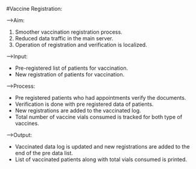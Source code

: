 #Vaccine Registration:

-->Aim: 

 1. Smoother vaccination registration process.
 2. Reduced data traffic in the main server.
 3. Operation of registration and verification is localized.

-->Input:
* Pre-registered list of patients for vaccination.
* New registration of patients for vaccination.

-->Process:
* Pre registered patients who had appointments verify the documents.
* Verification is done with pre registered data of patients.
* New registrations are added to the vaccinated log.
* Total number of vaccine vials consumed is tracked for both type of vaccines.

-->Output:
* Vaccinated data log is updated and new registrations are added to the end of the pre data list.
* List of vaccinated patients along with total vials consumed is printed.
